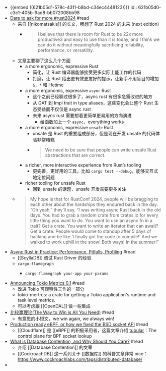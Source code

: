 - {{embed ((621b05d1-578c-4311-b8bd-c34ec4448123))}}
  id:: 621b05d0-c3c1-405b-9ad8-bb072008bb98
- [Dare to ask for more #rust2024](https://smallcultfollowing.com/babysteps//blog/2022/02/09/dare-to-ask-for-more-rust2024/) #read
	- 来自 [[nikomatsakis]] 的长文，畅想了 Rust 2024 的未来 (next edition)
		- > I believe that there is room for Rust to be 22x more productive3 and easy to use than it is today, and I think we can do it without meaningfully sacrificing reliability, performance, or versatility.
	- 文章主要聊了这么几个方面
		- a more ergonomic, expressive Rust
			- 简化，让 Rust 编译器能够接受更多实际上能工作的代码
			- 打磨，让 Rust 给出更有效更友好的提示，让新手不用盲目的增加 `&`，`*` 和 lifetime
		- a more ergonomic, expressive `async` Rust
			- 这个之前已经聊过很多了，async rust 有很多急需改进的地方
			- 从 GAT 到 Impl trait in type aliases，这些变化会让整个 Rust 生态受益而不仅仅是 async rust
			- 未来 async rust 需要想着更简单更易用的方向演进
				- 给函数加上一个 `async`，everything works
		- a more ergonomic, expressive `unsafe` Rust
			- unsafe 是 Rust 的重要组成部分，但是现在开发 unsafe 的代码体验非常糟糕
			- > We need to be sure that people can write unsafe Rust abstractions that are correct.
		- a richer, more interactive experience from Rust’s tooling
			- 更完善，更好用的工具，比如 `cargo test --debug`，能够交互式地定位问题
		- richer tooling for unsafe Rust
			- 回到 unsafe 的话题，unsafe 开发需要更多关注
	- > My hope is that for RustConf 2024, people will be bragging to each other about the hardships they endured back in the day. “Oh yeah,” they’ll say, “I was writing async Rust back in the old days. You had to grab a random crate from crates.io for every little thing you want to do. You want to use an async fn in a trait? Get a crate. You want to write an iterator that can await? Get a crate. People would come to standup after 5 days of hacking and be like ‘I finally got the code to compile!’ And we walked to work uphill in the snow! Both ways! In the summer!”
- [Async Rust in Practice: Performance, Pitfalls, Profiling](https://www.scylladb.com/2022/01/12/async-rust-in-practice-performance-pitfalls-profiling/) #read
	- [[ScyllaDB]] 调试 Rust Driver 的经验
	- `cargo-flamegraph`
		- ```shell
		  cargo flamegraph your-app your-params
		  ```
- [Announcing Tokio Metrics 0.1](https://tokio.rs/blog/2022-02-announcing-tokio-metrics) #read
	- 改进 Tokio 可观察性工作的一部分
	- tokio-mertrcs: a crate for getting a Tokio application's runtime and task level metrics.
	- 可以考虑跟 [[OpenDAL]] 做一些集成
- [比较赢理论(The Way to Win is All You Need)](https://zhuanlan.zhihu.com/p/464145981) #read
	- 有意思的小短文，we win again, we always win!
- [Production ready eBPF, or how we fixed the BSD socket API](https://blog.cloudflare.com/tubular-fixing-the-socket-api-with-ebpf/) #read
	- [[Cloudflare]] 是 [[eBPF]] 的积极采用者，这篇文章介绍 [tubular](https://github.com/cloudflare/tubular)：The control plane for BPF socket lookup
- [What is Database Contention, and Why Should You Care?](https://www.cockroachlabs.com/blog/what-is-database-contention/) #read
	- 介绍 [[Database Contention]] 的文章
	- [[CockroachDB]] 这一系列关于 [[数据库]] 的科普文章非常 nice：https://www.cockroachlabs.com/tags/distributed-database/
-